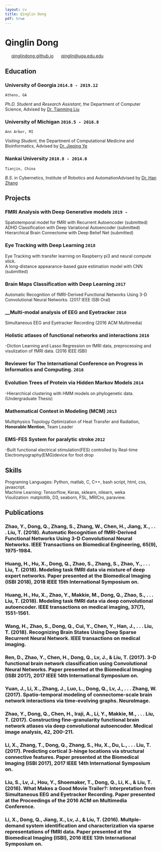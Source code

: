 ```yaml
---
layout: cv
title: Qinglin Dong
pdf: true
---
```

# Qinglin Dong

<div id="webaddress">
<i class="fi-home" style="margin-left:1em"></i>
<a href="https://qinglindong.github.io" style="margin-left:0.5em">qinglindong.github.io</a>
<i class="fi-mail" style="margin-left:1em"></i>
<a href="qinglin@uga.edu.edu" style="margin-left:0.5em">qinglin@uga.edu.edu</a>
</div>

## Education

### __University of Georgia__ `2014.8 - 2019.12`
```
Athens, GA
```
_Ph.D. Student_ and _Research Assistant_, the Department of Computer Science, Advised by [Dr. Tianming Liu](http://cobweb.cs.uga.edu/~tliu/)<br>

### __University of Michigan__ `2016.5 - 2016.8`
```
Ann Arbor, MI
```
_Visiting Student_, the Department of Computational Medicine and Bioinformatics, Advised by [Dr. Jieping Ye](https://midas.umich.edu/faculty-member/jieping-ye/)<br>

### __Nankai University__ `2010.8 - 2014.6`
```
Tianjin, China
```
_B.S_. in Cybernetics, Institute of Robotics and AutomationAdvised by [Dr. Han Zhang](http://ai.nankai.edu.cn/frontend/Teachers/Introduce.aspx?TID=zhangh)<br>

## Projects

### __FMRI Analysis with Deep Generative models__ `2019 -`
Spatiotemporal model for fMRI with Recurrent Autoencoder (submitted) <br>
ADHD Classification with Deep Variational Autoencoder (submitted) <br>
Hierarchical Brain Connectome with Deep Belief Net (submitted) <br>

### __Eye Tracking with Deep Learning__ `2018 `
Eye Tracking with transfer learning on Raspberry pi3 and neural compute stick. <br>
A long-distance appearance-based gaze estimation model with CNN (submitted) <br>

### __Brain Maps Classification with Deep Learning__ `2017`
Automatic Recognition of fMRI-Derived Functional Networks Using 3-D Convolutional Neural Networks. (2017 IEEE ISBI Oral) <br>

### __Multi-modal analysis of EEG and Eyetracker  `2016`
Simultaneous EEG and Eyetracker Recording (2016 ACM Multimedia)

### __Holistic atlases of functional networks and interactions__  `2016`
-Diction Learning and Lasso Regression on fMRI data, preprocessing and visulization of fMRI data. (2016 IEEE ISBI)<br>

### __Reviewer for The International Conference on Progress in Informatics and Computing__. `2016`

### __Evolution Trees of Protein via Hidden Markov Models__  `2014`
-Hierarchical clustering with HMM models on phylogenetic data. (Undergraduate Thesis)

### __Mathematical Contest in Modeling (MCM)__  `2013`
Multiphysics Topology Optimization of Heat Transfer and Radiation, __Honorable Mention__, Team Leader

### __EMS-FES System for paralytic stroke__  `2012`
-Built functional electrical stimulation(FES) controlled by Real-time Electromyography(EMG)device for foot drop<br>

## Skills
Programing Languages: Python, matlab, C, C++, bash script, html, css, javascript.<br>
Machine Learning: Tensorflow, Keras, sklearn, nilearn, weka<br>
Visulization: matplotlib, D3, seaborn, FSL, MRICro, paraview.<br>

## Publications

### Zhao, Y., Dong, Q., Zhang, S., Zhang, W., Chen, H., Jiang, X., . . . Liu, T. (2018). Automatic Recognition of fMRI-Derived Functional Networks Using 3-D Convolutional Neural Networks. IEEE Transactions on Biomedical Engineering, 65(9), 1975-1984. 
### Huang, H., Hu, X., Dong, Q., Zhao, S., Zhang, S., Zhao, Y., . . . Liu, T. (2018). Modeling task fMRI data via mixture of deep expert networks. Paper presented at the Biomedical Imaging (ISBI 2018), 2018 IEEE 15th International Symposium on.
### Huang, H., Hu, X., Zhao, Y., Makkie, M., Dong, Q., Zhao, S., . . . Liu, T. (2018). Modeling task fMRI data via deep convolutional autoencoder. IEEE transactions on medical imaging, 37(7), 1551-1561. 
### Wang, H., Zhao, S., Dong, Q., Cui, Y., Chen, Y., Han, J., . . . Liu, T. (2018). Recognizing Brain States Using Deep Sparse Recurrent Neural Network. IEEE transactions on medical imaging. 
### Ren, D., Zhao, Y., Chen, H., Dong, Q., Lv, J., & Liu, T. (2017). 3-D functional brain network classification using Convolutional Neural Networks. Paper presented at the Biomedical Imaging (ISBI 2017), 2017 IEEE 14th International Symposium on.
### Yuan, J., Li, X., Zhang, J., Luo, L., Dong, Q., Lv, J., . . . Zhang, W. (2017). Spatio-temporal modeling of connectome-scale brain network interactions via time-evolving graphs. NeuroImage. 
### Zhao, Y., Dong, Q., Chen, H., Iraji, A., Li, Y., Makkie, M., . . . Liu, T. (2017). Constructing fine-granularity functional brain network atlases via deep convolutional autoencoder. Medical image analysis, 42, 200-211. 
### Li, X., Zhang, T., Dong, Q., Zhang, S., Hu, X., Du, L., . . . Liu, T. (2017). Predicting cortical 3-hinge locations via structural connective features. Paper presented at the Biomedical Imaging (ISBI 2017), 2017 IEEE 14th International Symposium on.
### Liu, S., Lv, J., Hou, Y., Shoemaker, T., Dong, Q., Li, K., & Liu, T. (2016). What Makes a Good Movie Trailer?: Interpretation from Simultaneous EEG and Eyetracker Recording. Paper presented at the Proceedings of the 2016 ACM on Multimedia Conference.
### Li, X., Dong, Q., Jiang, X., Lv, J., & Liu, T. (2016). Multple-demand system identification and characterization via sparse representations of fMRI data. Paper presented at the Biomedical Imaging (ISBI), 2016 IEEE 13th International Symposium on.

<!-- ### Footer

Last updated: May 2013 -->

